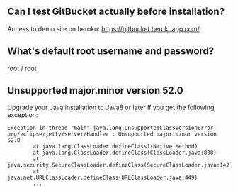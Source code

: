 ## Can I test GitBucket actually before installation?

Access to demo site on heroku: https://gitbucket.herokuapp.com/

## What's default root username and password?

root / root

## Unsupported major.minor version 52.0

Upgrade your Java installation to Java8 or later if you get the following exception:

```
Exception in thread "main" java.lang.UnsupportedClassVersionError: org/eclipse/jetty/server/Handler : Unsupported major.minor version 52.0
        at java.lang.ClassLoader.defineClass1(Native Method)
        at java.lang.ClassLoader.defineClass(ClassLoader.java:800)
        at java.security.SecureClassLoader.defineClass(SecureClassLoader.java:142)
        at java.net.URLClassLoader.defineClass(URLClassLoader.java:449)
        ...
```